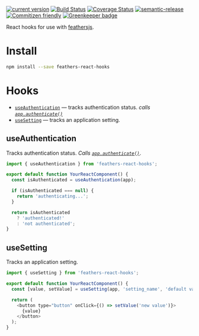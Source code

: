 [![current version](https://img.shields.io/npm/v/feathers-react-hooks.svg)](https://www.npmjs.com/package/feathers-react-hooks)
[![Build Status](https://travis-ci.org/saiichihashimoto/feathers-react-hooks.svg?branch=master)](https://travis-ci.org/saiichihashimoto/feathers-react-hooks)
[![Coverage Status](https://coveralls.io/repos/github/saiichihashimoto/feathers-react-hooks/badge.svg?branch=master)](https://coveralls.io/github/saiichihashimoto/feathers-react-hooks?branch=master)
[![semantic-release](https://img.shields.io/badge/%20%20%F0%9F%93%A6%F0%9F%9A%80-semantic--release-e10079.svg)](https://github.com/semantic-release/semantic-release)
[![Commitizen friendly](https://img.shields.io/badge/commitizen-friendly-brightgreen.svg)](http://commitizen.github.io/cz-cli/)
[![Greenkeeper badge](https://badges.greenkeeper.io/saiichihashimoto/feathers-react-hooks.svg)](https://greenkeeper.io/)

React hooks for use with [feathersjs](https://feathersjs.com).

# Install

```bash
npm install --save feathers-react-hooks
```

# Hooks

- [`useAuthentication`](#useAuthentication) &mdash; tracks authentication status. _calls [`app.authenticate()`](https://docs.feathersjs.com/api/authentication/client.html#appauthenticate)_
- [`useSetting`](#useAuthentication) &mdash; tracks an application setting.

## useAuthentication

Tracks authentication status. _Calls [`app.authenticate()`](https://docs.feathersjs.com/api/authentication/client.html#appauthenticate)_.

```js
import { useAuthentication } from 'feathers-react-hooks';

export default function YourReactComponent() {
  const isAuthenticated = useAuthentication(app);

  if (isAuthenticated === null) {
    return 'authenticating...';
  }

  return isAuthenticated
    ? 'authenticated!'
    : 'not authenticated';
}
```

## useSetting

Tracks an application setting.

```js
import { useSetting } from 'feathers-react-hooks';

export default function YourReactComponent() {
  const [value, setValue] = useSetting(app, 'setting_name', 'default value');

  return (
    <button type="button" onClick={() => setValue('new value')}>
      {value}
    </button>
  );
}
```
